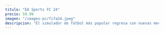```yaml
---
titulo: "EA Sports FC 24"
precio: 59.99
imagen: "/images-pc/fifa24.jpeg"
descripcion: "El simulador de fútbol más popular regresa con nuevas mecánicas....."
---
```

